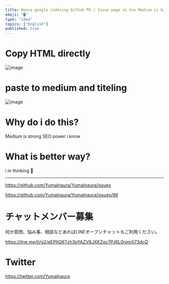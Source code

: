 ```yaml
---
title: Wanna google indexing Github PR / Issue page so Use Medium is bad mann
emoji: "🖥"
type: "idea"
topics: ["English"]
published: true
---
```



# Copy HTML directly

![image](https://user-images.githubusercontent.com/13635059/50556446-93b70000-0d1c-11e9-8062-297dd2ee12cd.png)


# paste to medium and titeling

![image](https://user-images.githubusercontent.com/13635059/50556456-bb0dcd00-0d1c-11e9-9672-c5bfe88d0770.png)

# Why do i do this?

Medium is strong SEO power i know

# What is better way?

i m thinking 🤔

---

https://github.com/YumaInaura/YumaInaura/issues

https://github.com/YumaInaura/YumaInaura/issues/98








<!-- Update From Qiita API -->

# チャットメンバー募集


何か質問、悩み事、相談などあればLINEオープンチャットもご利用ください。

https://line.me/ti/g2/eEPltQ6Tzh3pYAZV8JXKZqc7PJ6L0rpm573dcQ





# Twitter


https://twitter.com/YumaInaura


<!-- Update From Qiita API -->



